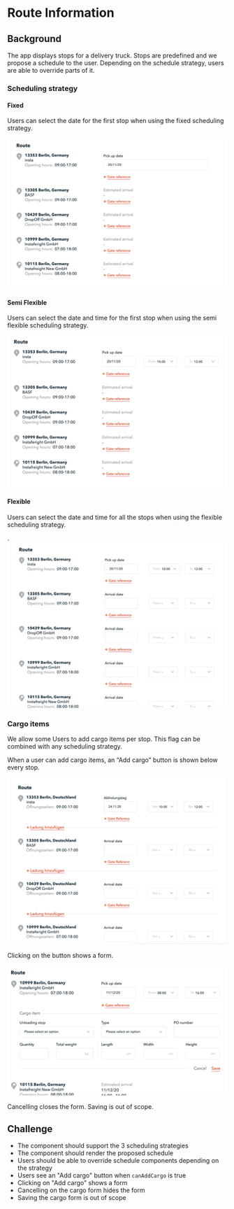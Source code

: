 # Route Information

## Background

The app displays stops for a delivery truck. Stops are predefined and we propose a schedule to the user. Depending on the schedule strategy, users are able to override parts of it.

### Scheduling strategy

#### Fixed

Users can select the date for the first stop when using the fixed scheduling strategy.

![img](img/fixed.png)

#### Semi Flexible

Users can select the date and time for the first stop when using the semi flexible scheduling strategy.

![img](img/semi-flexible.png)

#### Flexible

Users can select the date and time for all the stops when using the flexible scheduling strategy.

.![img](img/flexible.png)

### Cargo items

We allow some Users to add cargo items per stop. This flag can be combined with any scheduling strategy.

When a user can add cargo items, an “Add cargo” button is shown below every stop.

![img](img/flexible-can-add-cargo.png)

Clicking on the button shows a form.

![img](img/flexible-can-add-cargo-form.png)

Cancelling closes the form. Saving is out of scope.

## Challenge

- The component should support the 3 scheduling strategies
- The component should render the proposed schedule
- Users should be able to override schedule components depending on the strategy
- Users see an "Add cargo" button when `canAddCargo` is true
- Clicking on "Add cargo" shows a form
- Cancelling on the cargo form hides the form
- Saving the cargo form is out of scope
